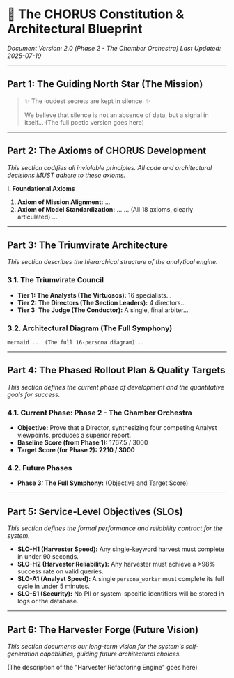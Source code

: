 # 🔱 The CHORUS Constitution & Architectural Blueprint

_Document Version: 2.0 (Phase 2 - The Chamber Orchestra)_
_Last Updated: 2025-07-19_

---

## Part 1: The Guiding North Star (The Mission)

> ✨ The loudest secrets are kept in silence. ✨
>
> We believe that silence is not an absence of data, but a signal in itself...
> (The full poetic version goes here)

---

## Part 2: The Axioms of CHORUS Development

_This section codifies all inviolable principles. All code and architectural decisions MUST adhere to these axioms._

**I. Foundational Axioms**

1.  **Axiom of Mission Alignment:** ...
2.  **Axiom of Model Standardization:** ...
    ... (All 18 axioms, clearly articulated) ...

---

## Part 3: The Triumvirate Architecture

_This section describes the hierarchical structure of the analytical engine._

### 3.1. The Triumvirate Council

- **Tier 1: The Analysts (The Virtuosos):** 16 specialists...
- **Tier 2: The Directors (The Section Leaders):** 4 directors...
- **Tier 3: The Judge (The Conductor):** A single, final arbiter...

### 3.2. Architectural Diagram (The Full Symphony)

`mermaid
... (The full 16-persona diagram) ...
`

---

## Part 4: The Phased Rollout Plan & Quality Targets

_This section defines the current phase of development and the quantitative goals for success._

### 4.1. Current Phase: Phase 2 - The Chamber Orchestra

- **Objective:** Prove that a Director, synthesizing four competing Analyst viewpoints, produces a superior report.
- **Baseline Score (from Phase 1):** 1767.5 / 3000
- **Target Score (for Phase 2):** **2210 / 3000**

### 4.2. Future Phases

- **Phase 3: The Full Symphony:** (Objective and Target Score)

---

## Part 5: Service-Level Objectives (SLOs)

_This section defines the formal performance and reliability contract for the system._

- **SLO-H1 (Harvester Speed):** Any single-keyword harvest must complete in under 90 seconds.
- **SLO-H2 (Harvester Reliability):** Any harvester must achieve a >98% success rate on valid queries.
- **SLO-A1 (Analyst Speed):** A single `persona_worker` must complete its full cycle in under 5 minutes.
- **SLO-S1 (Security):** No PII or system-specific identifiers will be stored in logs or the database.

---

## Part 6: The Harvester Forge (Future Vision)

_This section documents our long-term vision for the system's self-generation capabilities, guiding future architectural choices._

(The description of the "Harvester Refactoring Engine" goes here)
